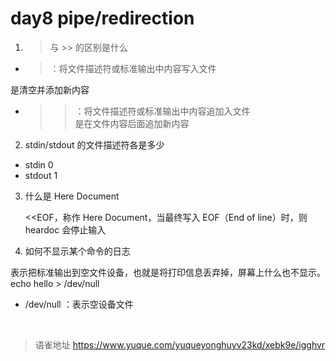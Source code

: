 # day8 pipe/redirection
1. > 与 >> 的区别是什么

- > ：将文件描述符或标准输出中内容写入文件

是清空并添加新内容

- > > ：将文件描述符或标准输出中内容追加入文件  
  > > 是在文件内容后面追加新内容

2. stdin/stdout 的文件描述符各是多少

- stdin 0
- stdout 1

3. 什么是 Here Document

   <<EOF，称作 Here Document，当最终写入 EOF（End of line）时，则 heardoc 会停止输入

4. 如何不显示某个命令的日志

表示把标准输出到空文件设备，也就是将打印信息丢弃掉，屏幕上什么也不显示。  
 echo hello > /dev/null

- /dev/null ：表示空设备文件

<br>
  
> 语雀地址 https://www.yuque.com/yuqueyonghuyv23kd/xebk9e/igghvr
